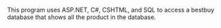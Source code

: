 This program uses ASP.NET, C#, CSHTML, and SQL to access a bestbuy database that shows all the product in the database.  
